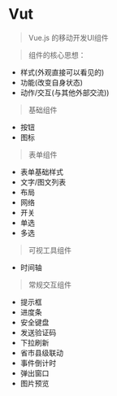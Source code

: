 # Vut 

> Vue.js 的移动开发UI组件

> 组件的核心思想：
- 样式(外观直接可以看见的)
- 功能(改变自身状态)
- 动作/交互(与其他外部交流))

> 基础组件
- 按钮
- 图标

> 表单组件
- 表单基础样式
- 文字/图文列表
- 布局
- 网络
- 开关
- 单选
- 多选


> 可视工具组件
- 时间轴


> 常规交互组件
- 提示框
- 进度条
- 安全键盘
- 发送验证码
- 下拉刷新
- 省市县级联动
- 事件倒计时
- 弹出窗口
- 图片预览
